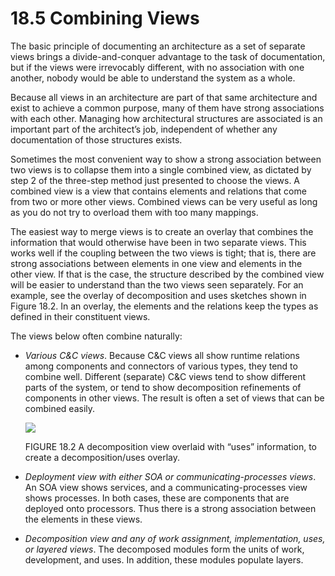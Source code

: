 18.5 Combining Views
===

The basic principle of documenting an architecture as a set of separate views brings a divide-and-conquer advantage to the task of documentation, but if the views were irrevocably different, with no association with one another, nobody would be able to understand the system as a whole.

Because all views in an architecture are part of that same architecture and exist to achieve a common purpose, many of them have strong associations with each other. Managing how architectural structures are associated is an important part of the architect’s job, independent of whether any documentation of those structures exists.

Sometimes the most convenient way to show a strong association between two views is to collapse them into a single combined view, as dictated by step 2 of the three-step method just presented to choose the views. A combined view is a view that contains elements and relations that come from two or more other views. Combined views can be very useful as long as you do not try to overload them with too many mappings.

The easiest way to merge views is to create an overlay that combines the information that would otherwise have been in two separate views. This works well if the coupling between the two views is tight; that is, there are strong associations between elements in one view and elements in the other view. If that is the case, the structure described by the combined view will be easier to understand than the two views seen separately. For an example, see the overlay of decomposition and uses sketches shown in Figure 18.2. In an overlay, the elements and the relations keep the types as defined in their constituent views.

The views below often combine naturally:
* _Various C&C views_. Because C&C views all show runtime relations among
components and connectors of various types, they tend to combine well.
Different (separate) C&C views tend to show different parts of the system,
or tend to show decomposition refinements of components in other views.
The result is often a set of views that can be combined easily.

  ![](fig.18.2)

  FIGURE 18.2 A decomposition view overlaid with “uses” information, to create a decomposition/uses overlay.

* _Deployment view with either SOA or communicating-processes views_. An SOA view shows services, and a communicating-processes view shows processes. In both cases, these are components that are deployed onto processors. Thus there is a strong association between the elements in these views.
* _Decomposition view and any of work assignment, implementation, uses, or layered views_. The decomposed modules form the units of work, development, and uses. In addition, these modules populate layers.
